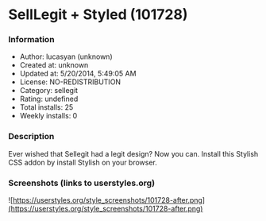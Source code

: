 # SellLegit + Styled (101728)

### Information
- Author: lucasyan (unknown)
- Created at: unknown
- Updated at: 5/20/2014, 5:49:05 AM
- License: NO-REDISTRIBUTION
- Category: sellegit
- Rating: undefined
- Total installs: 25
- Weekly installs: 0


### Description
Ever wished that Sellegit had a legit design? Now you can. Install this Stylish CSS addon by install Stylish on your browser.


### Screenshots (links to userstyles.org)
![https://userstyles.org/style_screenshots/101728-after.png](https://userstyles.org/style_screenshots/101728-after.png)


